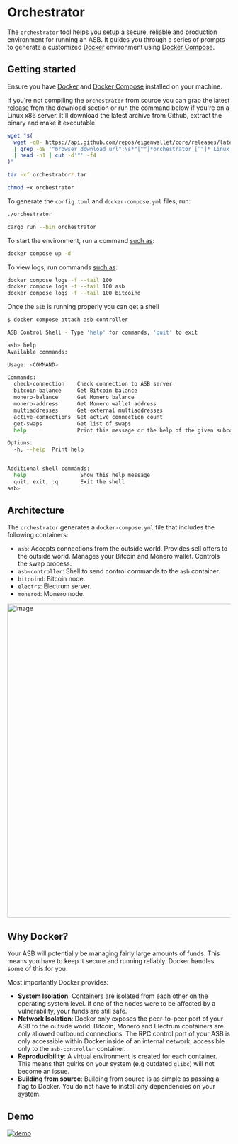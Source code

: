 # Orchestrator

The `orchestrator` tool helps you setup a secure, reliable and production environment for running an ASB. It guides you through a series of prompts to generate a customized [Docker](https://docs.docker.com/) environment using [Docker Compose](https://docs.docker.com/compose/).

## Getting started

Ensure you have [Docker](https://docs.docker.com/engine/install/) and [Docker Compose](https://docs.docker.com/compose/install/) installed on your machine.

If you're not compiling the `orchestrator` from source you can grab the latest [release](https://github.com/eigenwallet/core/releases) from the download section or run the command below if you're on a Linux x86 server. It'll download the latest archive from Github, extract the binary and make it executable.

```bash
wget "$(
  wget -qO- https://api.github.com/repos/eigenwallet/core/releases/latest \
  | grep -oE '"browser_download_url":\s*"[^"]*orchestrator_[^"]*_Linux_x86_64\.tar"' \
  | head -n1 | cut -d'"' -f4
)"

tar -xf orchestrator*.tar

chmod +x orchestrator
```

To generate the `config.toml` and `docker-compose.yml` files, run:

```bash
./orchestrator
```

```bash
cargo run --bin orchestrator
```

To start the environment, run a command [such as](https://docs.docker.com/reference/cli/docker/compose/up/):

```bash
docker compose up -d
```

To view logs, run commands [such as](https://docs.docker.com/reference/cli/docker/compose/logs/):

```bash
docker compose logs -f --tail 100
docker compose logs -f --tail 100 asb
docker compose logs -f --tail 100 bitcoind
```

Once the `asb` is running properly you can get a shell

```bash
$ docker compose attach asb-controller

ASB Control Shell - Type 'help' for commands, 'quit' to exit

asb> help
Available commands:

Usage: <COMMAND>

Commands:
  check-connection    Check connection to ASB server
  bitcoin-balance     Get Bitcoin balance
  monero-balance      Get Monero balance
  monero-address      Get Monero wallet address
  multiaddresses      Get external multiaddresses
  active-connections  Get active connection count
  get-swaps           Get list of swaps
  help                Print this message or the help of the given subcommand(s)

Options:
  -h, --help  Print help


Additional shell commands:
  help                 Show this help message
  quit, exit, :q       Exit the shell
asb>
```

## Architecture

The `orchestrator` generates a `docker-compose.yml` file that includes the following containers:

- `asb`: Accepts connections from the outside world. Provides sell offers to the outside world. Manages your Bitcoin and Monero wallet. Controls the swap process.
- `asb-controller`: Shell to send control commands to the `asb` container.
- `bitcoind`: Bitcoin node.
- `electrs`: Electrum server.
- `monerod`: Monero node.

<img width="1364" height="709" alt="image" src="https://github.com/user-attachments/assets/cdc47e64-7ffb-4da9-811a-d020b1b20bd2" />

## Why Docker?

Your ASB will potentially be managing fairly large amounts of funds. This means you have to keep it secure and running reliably. Docker handles some of this for you.

Most importantly Docker provides:

- **System Isolation**: Containers are isolated from each other on the operating system level. If one of the nodes were to be affected by a vulnerability, your funds are still safe.
- **Network Isolation**: Docker only exposes the peer-to-peer port of your ASB to the outside world. Bitcoin, Monero and Electrum containers are only allowed outbound connections. The RPC control port of your ASB is only accessible within Docker inside of an internal network, accessible only to the `asb-controller` container.
- **Reproducibility**: A virtual environment is created for each container. This means that quirks on your system (e.g outdated `glibc`) will not become an issue.
- **Building from source**: Building from source is as simple as passing a flag to Docker. You do not have to install any dependencies on your system.

## Demo

[![demo](https://github.com/user-attachments/assets/21d82a48-8f2e-41dc-9020-9439a98bd543)](https://asciinema.org/a/tKE8IPyP5dI9KjmPGhBcBPtWg)

